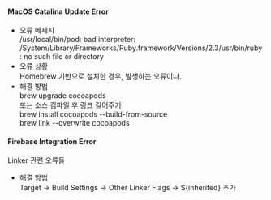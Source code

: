 #### MacOS Catalina Update Error
- 오류 메세지  
/usr/local/bin/pod: bad interpreter: /System/Library/Frameworks/Ruby.framework/Versions/2.3/usr/bin/ruby: no such file or directory
- 오류 상황  
Homebrew 기반으로 설치한 경우, 발생하는 오류이다.
- 해결 방법  
brew upgrade cocoapods  
또는 소스 컴파일 후 링크 걸어주기  
brew install cocoapods --build-from-source  
brew link --overwrite cocoapods  

#### Firebase Integration Error  
Linker 관련 오류들  
- 해결 방법  
Target -> Build Settings -> Other Linker Flags -> ${inherited} 추가  
